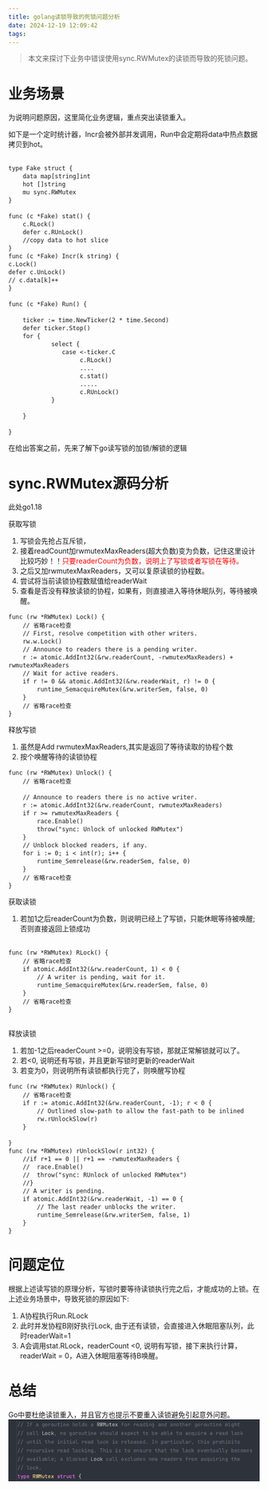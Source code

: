 ```yaml
---
title: golang读锁导致的死锁问题分析
date: 2024-12-19 12:09:42
tags:
---
```


> 本文来探讨下业务中错误使用sync.RWMutex的读锁而导致的死锁问题。
<!-- more -->

# 业务场景
为说明问题原因，这里简化业务逻辑，重点突出读锁重入。

如下是一个定时统计器，Incr会被外部并发调用，Run中会定期将data中热点数据拷贝到hot。
```golang

type Fake struct {
	data map[string]int
	hot []string
	mu sync.RWMutex
}

func (c *Fake) stat() {
	c.RLock()
	defer c.RUnLock()
	//copy data to hot slice
}
func (c *Fake) Incr(k string) {
c.Lock()
defer c.UnLock()
// c.data[k]++
}

func (c *Fake) Run() {
	
	ticker := time.NewTicker(2 * time.Second)
	defer ticker.Stop()
	for {
	    	select {
			   case <-ticker.C
                    c.RLock()
			        ....
                    c.stat()
                    .....
                    c.RUnLock()
			}
		
    }
	
}
```
在给出答案之前，先来了解下go读写锁的加锁/解锁的逻辑
# sync.RWMutex源码分析
此处go1.18

获取写锁
1. 写锁会先抢占互斥锁，
2. 接着readCount加rwmutexMaxReaders(超大负数)变为负数，记住这里设计比较巧妙！！<font color="red">只要readerCount为负数，说明上了写锁或者写锁在等待。</font>
3. 之后又加rwmutexMaxReaders，又可以复原读锁的协程数。
4. 尝试将当前读锁协程数赋值给readerWait
5. 查看是否没有释放读锁的协程，如果有，则直接进入等待休眠队列，等待被唤醒。
```golang
func (rw *RWMutex) Lock() {
	// 省略race检查
	// First, resolve competition with other writers.
	rw.w.Lock()
	// Announce to readers there is a pending writer.
	r := atomic.AddInt32(&rw.readerCount, -rwmutexMaxReaders) + rwmutexMaxReaders
	// Wait for active readers.
	if r != 0 && atomic.AddInt32(&rw.readerWait, r) != 0 {
		runtime_SemacquireMutex(&rw.writerSem, false, 0)
	}
    // 省略race检查
}
```
释放写锁
1. 虽然是Add rwmutexMaxReaders,其实是返回了等待读取的协程个数
2. 按个唤醒等待的读锁协程
```golang
func (rw *RWMutex) Unlock() {
	// 省略race检查

	// Announce to readers there is no active writer.
	r := atomic.AddInt32(&rw.readerCount, rwmutexMaxReaders)
	if r >= rwmutexMaxReaders {
		race.Enable()
		throw("sync: Unlock of unlocked RWMutex")
	}
	// Unblock blocked readers, if any.
	for i := 0; i < int(r); i++ {
		runtime_Semrelease(&rw.readerSem, false, 0)
	}
    // 省略race检查
}

```

获取读锁
1. 若加1之后readerCount为负数，则说明已经上了写锁，只能休眠等待被唤醒; 否则直接返回上锁成功
```golang

func (rw *RWMutex) RLock() {
    // 省略race检查
	if atomic.AddInt32(&rw.readerCount, 1) < 0 {
		// A writer is pending, wait for it.
		runtime_SemacquireMutex(&rw.readerSem, false, 0)
	}
    // 省略race检查
}


```
释放读锁
1. 若加-1之后readerCount >=0，说明没有写锁，那就正常解锁就可以了。
2. 若<0, 说明还有写锁，并且更新写锁时更新的readerWait
3. 若变为0，则说明所有读锁都执行完了，则唤醒写协程
```golang
func (rw *RWMutex) RUnlock() {
	// 省略race检查
	if r := atomic.AddInt32(&rw.readerCount, -1); r < 0 {
		// Outlined slow-path to allow the fast-path to be inlined
		rw.rUnlockSlow(r)
	}

}
func (rw *RWMutex) rUnlockSlow(r int32) {
	//if r+1 == 0 || r+1 == -rwmutexMaxReaders {
	//	race.Enable()
	//	throw("sync: RUnlock of unlocked RWMutex")
	//}
	// A writer is pending.
	if atomic.AddInt32(&rw.readerWait, -1) == 0 {
		// The last reader unblocks the writer.
		runtime_Semrelease(&rw.writerSem, false, 1)
	}
}

```

# 问题定位

根据上述读写锁的原理分析，写锁时要等待读锁执行完之后，才能成功的上锁。在上述业务场景中，导致死锁的原因如下:

1. A协程执行Run.RLock
2. 此时并发协程B刚好执行Lock, 由于还有读锁，会直接进入休眠阻塞队列，此时readerWait=1
3. A会调用stat.RLock，readerCount <0, 说明有写锁，接下来执行计算，readerWait = 0，A进入休眠阻塞等待B唤醒。


# 总结
Go中要杜绝读锁重入，并且官方也提示不要重入读锁避免引起意外问题。
![avoid_rlock_reentrant](/images/avoid_rlock_reentrant.png)